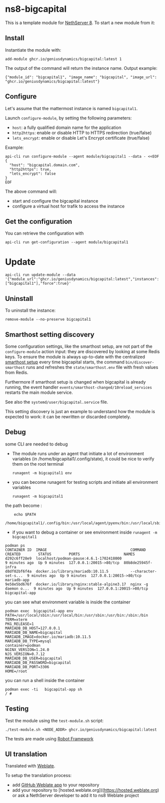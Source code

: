 # ns8-bigcapital

This is a template module for [NethServer 8](https://github.com/NethServer/ns8-core).
To start a new module from it:


## Install

Instantiate the module with:
```shell
add-module ghcr.io/geniusdynamics/bigcapital:latest 1
```
    

The output of the command will return the instance name.
Output example:

    {"module_id": "bigcapital1", "image_name": "bigcapital", "image_url": "ghcr.io/geniusdynamics/bigcapital:latest"}

## Configure

Let's assume that the mattermost instance is named `bigcapital1`.

Launch `configure-module`, by setting the following parameters:
- `host`: a fully qualified domain name for the application
- `http2https`: enable or disable HTTP to HTTPS redirection (true/false)
- `lets_encrypt`: enable or disable Let's Encrypt certificate (true/false)


Example:

```
api-cli run configure-module --agent module/bigcapital1 --data - <<EOF
{
  "host": "bigcapital.domain.com",
  "http2https": true,
  "lets_encrypt": false
}
EOF
```

The above command will:
- start and configure the bigcapital instance
- configure a virtual host for trafik to access the instance

## Get the configuration
You can retrieve the configuration with

```shell
api-cli run get-configuration --agent module/bigcapital1
```

# Update
```shell
api-cli run update-module --data '{"module_url":"ghcr.io/geniusdynamics/bigcapital:latest","instances":["bigcapital1"],"force":true}'
```

## Uninstall

To uninstall the instance:
```shell
remove-module --no-preserve bigcapital1
```
    

## Smarthost setting discovery

Some configuration settings, like the smarthost setup, are not part of the
`configure-module` action input: they are discovered by looking at some
Redis keys.  To ensure the module is always up-to-date with the
centralized [smarthost
setup](https://geniusdynamics.github.io/ns8-core/core/smarthost/) every time
bigcapital starts, the command `bin/discover-smarthost` runs and refreshes
the `state/smarthost.env` file with fresh values from Redis.

Furthermore if smarthost setup is changed when bigcapital is already
running, the event handler `events/smarthost-changed/10reload_services`
restarts the main module service.

See also the `systemd/user/bigcapital.service` file.

This setting discovery is just an example to understand how the module is
expected to work: it can be rewritten or discarded completely.

## Debug

some CLI are needed to debug

- The module runs under an agent that initiate a lot of environment variables (in /home/bigcapital1/.config/state), it could be nice to verify them
on the root terminal

    `runagent -m bigcapital1 env`

- you can become runagent for testing scripts and initiate all environment variables
  
    `runagent -m bigcapital1`

 the path become : 
```
    echo $PATH
    /home/bigcapital1/.config/bin:/usr/local/agent/pyenv/bin:/usr/local/sbin:/usr/local/bin:/usr/sbin:/usr/bin:/usr/
```

- if you want to debug a container or see environment inside
 `runagent -m bigcapital1`
 ```
podman ps
CONTAINER ID  IMAGE                                      COMMAND               CREATED        STATUS        PORTS                    NAMES
d292c6ff28e9  localhost/podman-pause:4.6.1-1702418000                          9 minutes ago  Up 9 minutes  127.0.0.1:20015->80/tcp  80b8de25945f-infra
d8df02bf6f4a  docker.io/library/mariadb:10.11.5          --character-set-s...  9 minutes ago  Up 9 minutes  127.0.0.1:20015->80/tcp  mariadb-app
9e58e5bd676f  docker.io/library/nginx:stable-alpine3.17  nginx -g daemon o...  9 minutes ago  Up 9 minutes  127.0.0.1:20015->80/tcp  bigcapital-app
```

you can see what environment variable is inside the container
```
podman exec  bigcapital-app env
PATH=/usr/local/sbin:/usr/local/bin:/usr/sbin:/usr/bin:/sbin:/bin
TERM=xterm
PKG_RELEASE=1
MARIADB_DB_HOST=127.0.0.1
MARIADB_DB_NAME=bigcapital
MARIADB_IMAGE=docker.io/mariadb:10.11.5
MARIADB_DB_TYPE=mysql
container=podman
NGINX_VERSION=1.24.0
NJS_VERSION=0.7.12
MARIADB_DB_USER=bigcapital
MARIADB_DB_PASSWORD=bigcapital
MARIADB_DB_PORT=3306
HOME=/root
```

you can run a shell inside the container

```
podman exec -ti   bigcapital-app sh
/ # 
```
## Testing

Test the module using the `test-module.sh` script:


    ./test-module.sh <NODE_ADDR> ghcr.io/geniusdynamics/bigcapital:latest

The tests are made using [Robot Framework](https://robotframework.org/)

## UI translation

Translated with [Weblate](https://hosted.weblate.org/projects/ns8/).

To setup the translation process:

- add [GitHub Weblate app](https://docs.weblate.org/en/latest/admin/continuous.html#github-setup) to your repository
- add your repository to [hosted.weblate.org]((https://hosted.weblate.org) or ask a NethServer developer to add it to ns8 Weblate project
